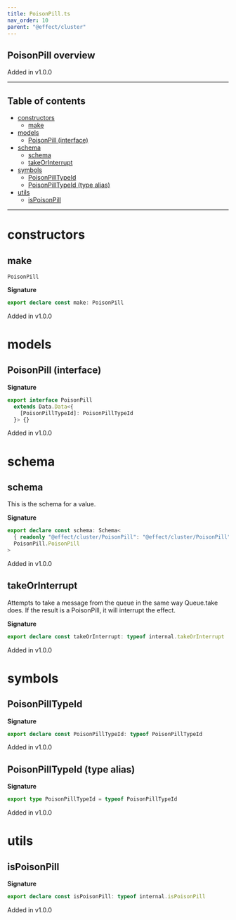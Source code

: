 ```yaml
---
title: PoisonPill.ts
nav_order: 10
parent: "@effect/cluster"
---
```


## PoisonPill overview

Added in v1.0.0

---

<h2 class="text-delta">Table of contents</h2>

- [constructors](#constructors)
  - [make](#make)
- [models](#models)
  - [PoisonPill (interface)](#poisonpill-interface)
- [schema](#schema)
  - [schema](#schema-1)
  - [takeOrInterrupt](#takeorinterrupt)
- [symbols](#symbols)
  - [PoisonPillTypeId](#poisonpilltypeid)
  - [PoisonPillTypeId (type alias)](#poisonpilltypeid-type-alias)
- [utils](#utils)
  - [isPoisonPill](#ispoisonpill)

---

# constructors

## make

`PoisonPill`

**Signature**

```ts
export declare const make: PoisonPill
```

Added in v1.0.0

# models

## PoisonPill (interface)

**Signature**

```ts
export interface PoisonPill
  extends Data.Data<{
    [PoisonPillTypeId]: PoisonPillTypeId
  }> {}
```

Added in v1.0.0

# schema

## schema

This is the schema for a value.

**Signature**

```ts
export declare const schema: Schema<
  { readonly "@effect/cluster/PoisonPill": "@effect/cluster/PoisonPill" },
  PoisonPill.PoisonPill
>
```

Added in v1.0.0

## takeOrInterrupt

Attempts to take a message from the queue in the same way Queue.take does.
If the result is a PoisonPill, it will interrupt the effect.

**Signature**

```ts
export declare const takeOrInterrupt: typeof internal.takeOrInterrupt
```

Added in v1.0.0

# symbols

## PoisonPillTypeId

**Signature**

```ts
export declare const PoisonPillTypeId: typeof PoisonPillTypeId
```

Added in v1.0.0

## PoisonPillTypeId (type alias)

**Signature**

```ts
export type PoisonPillTypeId = typeof PoisonPillTypeId
```

Added in v1.0.0

# utils

## isPoisonPill

**Signature**

```ts
export declare const isPoisonPill: typeof internal.isPoisonPill
```

Added in v1.0.0
